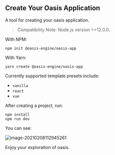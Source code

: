 ## Create Your Oasis Application

A tool for creating your oasis application.

> Compatibility Note: Node.js version >=12.0.0.

With NPM:

```shell
npm init @oasis-engine/oasis-app
```

With Yarn:

```shell
yarn create @oasis-engine/oasis-app
```

Currently supported template presets include:

- `vanilla`
- `react`
- `vue`

After creating a project, run: 

``` shell
npm install
npm run dev
```

You can see:

![image-20210208112945261](https://gw.alipayobjects.com/zos/OasisHub/3dfda7c5-7c65-4976-bc56-6d1f47592a31/image-20210208112945261.png)


Enjoy your exploration of oasis.